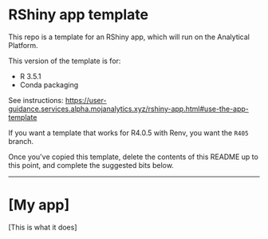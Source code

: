 # RShiny app template

This repo is a template for an RShiny app, which will run on the Analytical Platform.

This version of the template is for:

* R 3.5.1
* Conda packaging

See instructions: https://user-guidance.services.alpha.mojanalytics.xyz/rshiny-app.html#use-the-app-template

If you want a template that works for R4.0.5 with Renv, you want the `R405` branch.

Once you've copied this template, delete the contents of this README up to this point, and complete the suggested bits below.

---

# [My app]

[This is what it does]
